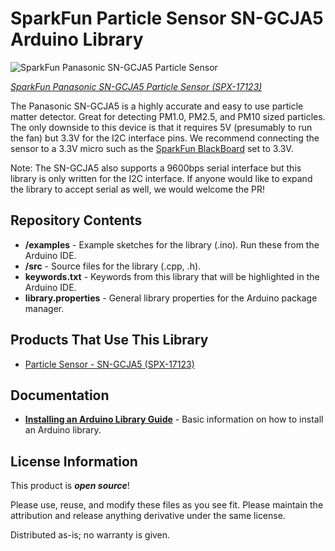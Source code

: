 SparkFun Particle Sensor SN-GCJA5 Arduino Library
========================================

![SparkFun Panasonic SN-GCJA5 Particle Sensor](https://cdn.sparkfun.com//assets/parts/1/6/0/9/3/17123-Particle_Sensor_-_SN-GCJA5-01.jpg)

[*SparkFun Panasonic SN-GCJA5 Particle Sensor (SPX-17123)*](https://www.sparkfun.com/products/17123)

The Panasonic SN-GCJA5 is a highly accurate and easy to use particle matter detector. Great for detecting PM1.0, PM2.5, and PM10 sized particles. The only downside to this device is that it requires 5V (presumably to run the fan) but 3.3V for the I2C interface pins. We recommend connecting the sensor to a 3.3V micro such as the [SparkFun BlackBoard](https://www.sparkfun.com/products/16282) set to 3.3V.

Note: The SN-GCJA5 also supports a 9600bps serial interface but this library is only written for the I2C interface. If anyone would like to expand the library to accept serial as well, we would welcome the PR!

## Repository Contents

- **/examples** - Example sketches for the library (.ino). Run these from the Arduino IDE.
- **/src** - Source files for the library (.cpp, .h).
- **keywords.txt** - Keywords from this library that will be highlighted in the Arduino IDE.
- **library.properties** - General library properties for the Arduino package manager.

## Products That Use This Library

- [Particle Sensor - SN-GCJA5 (SPX-17123)](https://www.sparkfun.com/products/17123)

## Documentation

- **[Installing an Arduino Library Guide](https://learn.sparkfun.com/tutorials/installing-an-arduino-library)** - Basic information on how to install an Arduino library.

## License Information

This product is _**open source**_!

Please use, reuse, and modify these files as you see fit.
Please maintain the attribution and release anything derivative under the same license.

Distributed as-is; no warranty is given.
